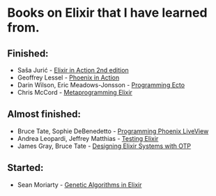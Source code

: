 # Books on Elixir that I have learned from.

## Finished:
- Saša Jurić - [Elixir in Action 2nd edition](https://www.amazon.co.uk/Elixir-Action-Second-Sasa-Juric/dp/1617295027/)
- Geoffrey Lessel - [Phoenix in Action](https://www.manning.com/books/phoenix-in-action)
- Darin Wilson, Eric Meadows-Jonsson - [Programming Ecto](https://pragprog.com/titles/wmecto/programming-ecto/)
- Chris McCord - [Metaprogramming Elixir](https://pragprog.com/titles/cmelixir/metaprogramming-elixir/) 

## Almost finished:
- Bruce Tate, Sophie DeBenedetto - [Programming Phoenix LiveView](https://pragprog.com/titles/liveview/programming-phoenix-liveview/) 
- Andrea Leopardi, Jeffrey Matthias - [Testing Elixir](https://pragprog.com/titles/lmelixir/testing-elixir/) 
- James Gray, Bruce Tate - [Designing Elixir Systems with OTP](https://pragprog.com/titles/jgotp/designing-elixir-systems-with-otp/)

## Started:
- Sean Moriarty - [Genetic Algorithms in Elixir](https://pragprog.com/titles/smgaelixir/genetic-algorithms-in-elixir/)

